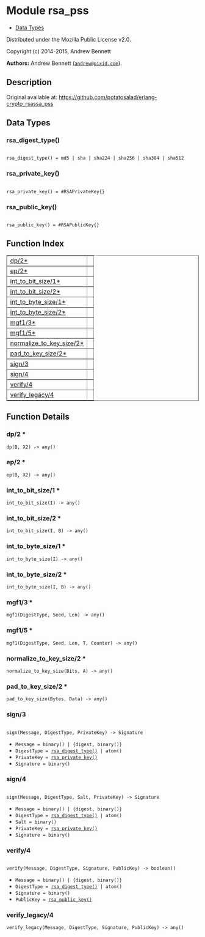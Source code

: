 

# Module rsa_pss #
* [Data Types](#types)

Distributed under the Mozilla Public License v2.0.

Copyright (c) 2014-2015, Andrew Bennett

__Authors:__ Andrew Bennett ([`andrew@pixid.com`](mailto:andrew@pixid.com)).

<a name="description"></a>

## Description ##
Original available at:
https://github.com/potatosalad/erlang-crypto_rsassa_pss
<a name="types"></a>

## Data Types ##




### <a name="type-rsa_digest_type">rsa_digest_type()</a> ###


<pre><code>
rsa_digest_type() = md5 | sha | sha224 | sha256 | sha384 | sha512
</code></pre>




### <a name="type-rsa_private_key">rsa_private_key()</a> ###


<pre><code>
rsa_private_key() = #RSAPrivateKey{}
</code></pre>




### <a name="type-rsa_public_key">rsa_public_key()</a> ###


<pre><code>
rsa_public_key() = #RSAPublicKey{}
</code></pre>

<a name="index"></a>

## Function Index ##


<table width="100%" border="1" cellspacing="0" cellpadding="2" summary="function index"><tr><td valign="top"><a href="#dp-2">dp/2*</a></td><td></td></tr><tr><td valign="top"><a href="#ep-2">ep/2*</a></td><td></td></tr><tr><td valign="top"><a href="#int_to_bit_size-1">int_to_bit_size/1*</a></td><td></td></tr><tr><td valign="top"><a href="#int_to_bit_size-2">int_to_bit_size/2*</a></td><td></td></tr><tr><td valign="top"><a href="#int_to_byte_size-1">int_to_byte_size/1*</a></td><td></td></tr><tr><td valign="top"><a href="#int_to_byte_size-2">int_to_byte_size/2*</a></td><td></td></tr><tr><td valign="top"><a href="#mgf1-3">mgf1/3*</a></td><td></td></tr><tr><td valign="top"><a href="#mgf1-5">mgf1/5*</a></td><td></td></tr><tr><td valign="top"><a href="#normalize_to_key_size-2">normalize_to_key_size/2*</a></td><td></td></tr><tr><td valign="top"><a href="#pad_to_key_size-2">pad_to_key_size/2*</a></td><td></td></tr><tr><td valign="top"><a href="#sign-3">sign/3</a></td><td></td></tr><tr><td valign="top"><a href="#sign-4">sign/4</a></td><td></td></tr><tr><td valign="top"><a href="#verify-4">verify/4</a></td><td></td></tr><tr><td valign="top"><a href="#verify_legacy-4">verify_legacy/4</a></td><td></td></tr></table>


<a name="functions"></a>

## Function Details ##

<a name="dp-2"></a>

### dp/2 * ###

`dp(B, X2) -> any()`

<a name="ep-2"></a>

### ep/2 * ###

`ep(B, X2) -> any()`

<a name="int_to_bit_size-1"></a>

### int_to_bit_size/1 * ###

`int_to_bit_size(I) -> any()`

<a name="int_to_bit_size-2"></a>

### int_to_bit_size/2 * ###

`int_to_bit_size(I, B) -> any()`

<a name="int_to_byte_size-1"></a>

### int_to_byte_size/1 * ###

`int_to_byte_size(I) -> any()`

<a name="int_to_byte_size-2"></a>

### int_to_byte_size/2 * ###

`int_to_byte_size(I, B) -> any()`

<a name="mgf1-3"></a>

### mgf1/3 * ###

`mgf1(DigestType, Seed, Len) -> any()`

<a name="mgf1-5"></a>

### mgf1/5 * ###

`mgf1(DigestType, Seed, Len, T, Counter) -> any()`

<a name="normalize_to_key_size-2"></a>

### normalize_to_key_size/2 * ###

`normalize_to_key_size(Bits, A) -> any()`

<a name="pad_to_key_size-2"></a>

### pad_to_key_size/2 * ###

`pad_to_key_size(Bytes, Data) -> any()`

<a name="sign-3"></a>

### sign/3 ###

<pre><code>
sign(Message, DigestType, PrivateKey) -&gt; Signature
</code></pre>

<ul class="definitions"><li><code>Message = binary() | {digest, binary()}</code></li><li><code>DigestType = <a href="#type-rsa_digest_type">rsa_digest_type()</a> | atom()</code></li><li><code>PrivateKey = <a href="#type-rsa_private_key">rsa_private_key()</a></code></li><li><code>Signature = binary()</code></li></ul>

<a name="sign-4"></a>

### sign/4 ###

<pre><code>
sign(Message, DigestType, Salt, PrivateKey) -&gt; Signature
</code></pre>

<ul class="definitions"><li><code>Message = binary() | {digest, binary()}</code></li><li><code>DigestType = <a href="#type-rsa_digest_type">rsa_digest_type()</a> | atom()</code></li><li><code>Salt = binary()</code></li><li><code>PrivateKey = <a href="#type-rsa_private_key">rsa_private_key()</a></code></li><li><code>Signature = binary()</code></li></ul>

<a name="verify-4"></a>

### verify/4 ###

<pre><code>
verify(Message, DigestType, Signature, PublicKey) -&gt; boolean()
</code></pre>

<ul class="definitions"><li><code>Message = binary() | {digest, binary()}</code></li><li><code>DigestType = <a href="#type-rsa_digest_type">rsa_digest_type()</a> | atom()</code></li><li><code>Signature = binary()</code></li><li><code>PublicKey = <a href="#type-rsa_public_key">rsa_public_key()</a></code></li></ul>

<a name="verify_legacy-4"></a>

### verify_legacy/4 ###

`verify_legacy(Message, DigestType, Signature, PublicKey) -> any()`

